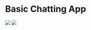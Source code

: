 # Basic Chatting App

<div>
  <img src="https://img.shields.io/badge/Kotlin-0095D5?&style=for-the-badge&logo=kotlin&logoColor=white"/>  
  <img src="https://img.shields.io/badge/Android_Studio-3DDC84?style=for-the-badge&logo=android-studio&logoColor=white"/>  
</div>

